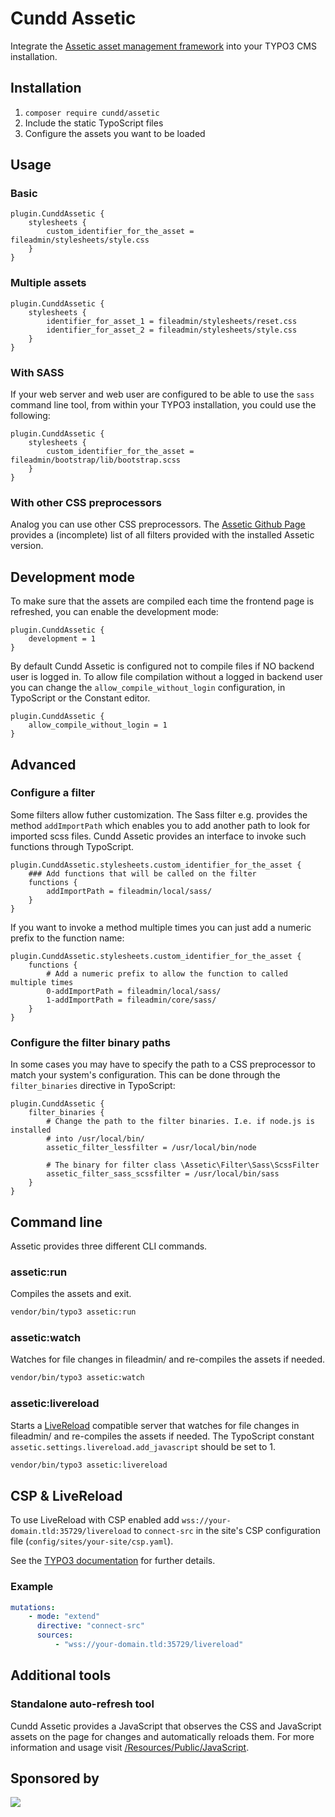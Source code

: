 # Cundd Assetic

Integrate the [Assetic asset management framework](https://github.com/assetic-php/assetic) into your TYPO3 CMS installation.

## Installation

1. `composer require cundd/assetic`
2. Include the static TypoScript files
3. Configure the assets you want to be loaded

## Usage

### Basic

    plugin.CunddAssetic {
        stylesheets {
            custom_identifier_for_the_asset = fileadmin/stylesheets/style.css
        }
    }

### Multiple assets

    plugin.CunddAssetic {
        stylesheets {
            identifier_for_asset_1 = fileadmin/stylesheets/reset.css
            identifier_for_asset_2 = fileadmin/stylesheets/style.css
        }
    }

### With SASS

If your web server and web user are configured to be able to use the `sass` command line tool, from within your TYPO3 installation, you could use the following:

    plugin.CunddAssetic {
        stylesheets {
            custom_identifier_for_the_asset = fileadmin/bootstrap/lib/bootstrap.scss
        }
    }

### With other CSS preprocessors

Analog you can use other CSS preprocessors. The [Assetic Github Page](https://github.com/assetic-php/assetic?tab=readme-ov-file#filters) provides a (incomplete) list of all filters provided with the installed Assetic version.

## Development mode

To make sure that the assets are compiled each time the frontend page is refreshed, you can enable the development mode:

    plugin.CunddAssetic {
    	development = 1
    }

By default Cundd Assetic is configured not to compile files if NO backend user is logged in. To allow file compilation without a logged in backend user you can change the `allow_compile_without_login` configuration, in TypoScript or the Constant editor.

    plugin.CunddAssetic {
        allow_compile_without_login = 1
    }

## Advanced

### Configure a filter

Some filters allow futher customization. The Sass filter e.g. provides the method `addImportPath` which enables you to add another path to look for imported scss files. Cundd Assetic provides an interface to invoke such functions through TypoScript.

    plugin.CunddAssetic.stylesheets.custom_identifier_for_the_asset {
        ### Add functions that will be called on the filter
        functions {
            addImportPath = fileadmin/local/sass/
        }
    }

If you want to invoke a method multiple times you can just add a numeric prefix to the function name:

    plugin.CunddAssetic.stylesheets.custom_identifier_for_the_asset {
        functions {
            # Add a numeric prefix to allow the function to called multiple times
            0-addImportPath = fileadmin/local/sass/
            1-addImportPath = fileadmin/core/sass/
        }
    }

### Configure the filter binary paths

In some cases you may have to specify the path to a CSS preprocessor to match your system's configuration. This can be done through the `filter_binaries` directive in TypoScript:

    plugin.CunddAssetic {
        filter_binaries {
        	# Change the path to the filter binaries. I.e. if node.js is installed
        	# into /usr/local/bin/
    		assetic_filter_lessfilter = /usr/local/bin/node

    		# The binary for filter class \Assetic\Filter\Sass\ScssFilter
    		assetic_filter_sass_scssfilter = /usr/local/bin/sass
        }
    }

## Command line

Assetic provides three different CLI commands.

### assetic:run

Compiles the assets and exit.

```bash
vendor/bin/typo3 assetic:run
```

### assetic:watch

Watches for file changes in fileadmin/ and re-compiles the assets if needed.

```bash
vendor/bin/typo3 assetic:watch
```

### assetic:livereload

Starts a [LiveReload](http://livereload.com/) compatible server that watches for file changes in fileadmin/ and re-compiles the assets if needed. The TypoScript constant `assetic.settings.livereload.add_javascript` should be set to 1.

```bash
vendor/bin/typo3 assetic:livereload
```

## CSP & LiveReload

To use LiveReload with CSP enabled add `wss://your-domain.tld:35729/livereload` to `connect-src` in the site's CSP configuration file (`config/sites/your-site/csp.yaml`).

See the [TYPO3 documentation](https://docs.typo3.org/permalink/t3coreapi:content-security-policy-site) for further details.

### Example

```yaml
mutations:
    - mode: "extend"
      directive: "connect-src"
      sources:
          - "wss://your-domain.tld:35729/livereload"
```

## Additional tools

### Standalone auto-refresh tool

Cundd Assetic provides a JavaScript that observes the CSS and JavaScript assets on the page for changes and automatically reloads them. For more information and usage visit [/Resources/Public/JavaScript](/Resources/Public/JavaScript).

## Sponsored by

[![](https://www.iresults.li/github-logo.png)](http://www.iresults.li)
